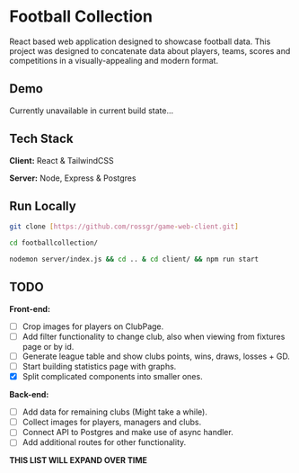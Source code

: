 
# Football Collection

React based web application designed to showcase football data. This project was designed to concatenate data about players, teams, scores and competitions in a visually-appealing and modern format.


## Demo

Currently unavailable in current build state...


## Tech Stack

**Client:** React & TailwindCSS

**Server:** Node, Express & Postgres

## Run Locally
```bash
git clone [https://github.com/rossgr/game-web-client.git]
```

```bash
cd footballcollection/
```
```bash
nodemon server/index.js && cd .. & cd client/ && npm run start
```

## TODO

**Front-end:** 
- [ ] Crop images for players on ClubPage.
- [ ] Add filter functionality to change club, also when viewing from fixtures page or by id.
- [ ] Generate league table and show clubs points, wins, draws, losses + GD.
- [ ] Start building statistics page with graphs.
- [x] Split complicated components into smaller ones.

**Back-end:** 
- [ ] Add data for remaining clubs (Might take a while).
- [ ] Collect images for players, managers and clubs.
- [ ] Connect API to Postgres and make use of async handler.
- [ ] Add additional routes for other functionality.

**THIS LIST WILL EXPAND OVER TIME**
